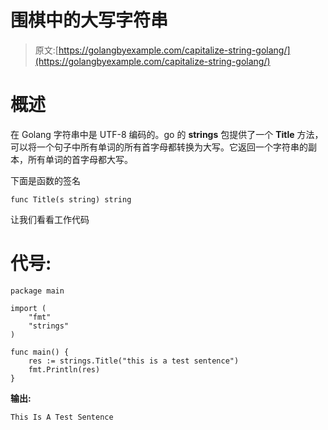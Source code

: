 # 围棋中的大写字符串

> 原文:[https://golangbyexample.com/capitalize-string-golang/](https://golangbyexample.com/capitalize-string-golang/)

# **概述**

在 Golang 字符串中是 UTF-8 编码的。go 的 **strings** 包提供了一个 **Title** 方法，可以将一个句子中所有单词的所有首字母都转换为大写。它返回一个字符串的副本，所有单词的首字母都大写。

下面是函数的签名

```
func Title(s string) string
```

让我们看看工作代码

# **代号:**

```
package main

import (
    "fmt"
    "strings"
)

func main() {
    res := strings.Title("this is a test sentence")
    fmt.Println(res)
}
```

**输出:**

```
This Is A Test Sentence
```